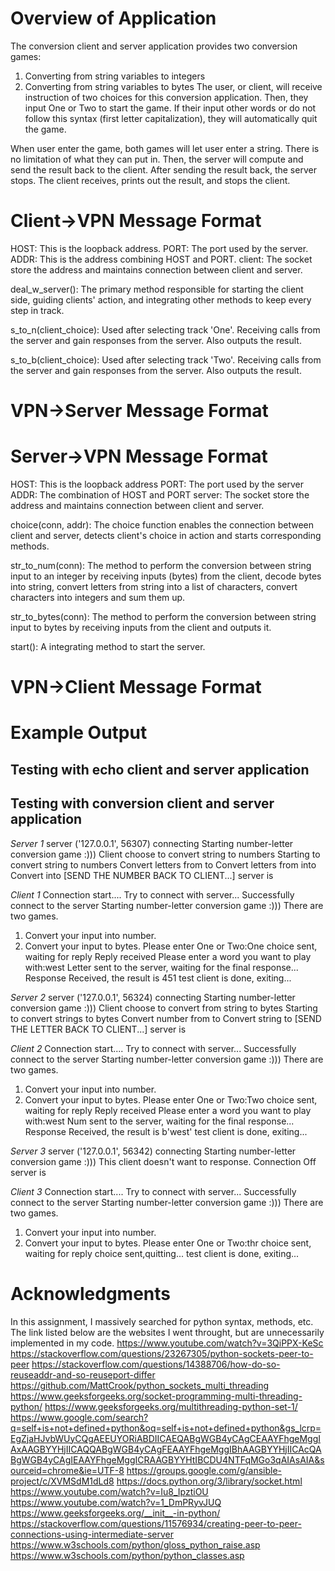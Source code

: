 # Overview of Application
The conversion client and server application provides two conversion games:
1. Converting from string variables to integers
2. Converting from string variables to bytes
The user, or client, will receive instruction of two choices for this conversion application. Then, they input One or Two to start the game. If their input other words or do not follow this syntax (first letter capitalization), they will automatically quit the game.

When user enter the game, both games will let user enter a string. There is no limitation of what they can put in. Then, the server will compute and send the result back to the client. After sending the result back, the server stops. The client receives, prints out the result, and stops the client.

# Client->VPN Message Format
HOST: This is the loopback address.
PORT: The port used by the server.
ADDR: This is the address combining HOST and PORT.
client: The socket store the address and maintains connection between client and server.

deal_w_server(): The primary method responsible for starting the client side, guiding clients' action, and integrating other methods to keep every step in track.

s_to_n(client_choice): Used after selecting track 'One'. Receiving calls from the server and gain responses from the server. Also outputs the result.

s_to_b(client_choice): Used after selecting track 'Two'. Receiving calls from the server and gain responses from the server. Also outputs the result.

# VPN->Server Message Format

# Server->VPN Message Format
HOST: This is the loopback address
PORT: The port used by the server
ADDR: The combination of HOST and PORT
server: The socket store the address and maintains connection between client and server.

choice(conn, addr): The choice function enables the connection between client and server, detects client's choice in action and starts corresponding methods.

str_to_num(conn): The method to perform the conversion between string input to an integer by receiving inputs (bytes) from the client, decode bytes into string, convert letters from string into a list of characters, convert characters into integers and sum them up.

str_to_bytes(conn): The method to perform the conversion between string input to bytes by receiving inputs from the client and outputs it.

start(): A integrating method to start the server.

# VPN->Client Message Format

# Example Output
## Testing with echo client and server application


## Testing with conversion client and server application
*Server 1*
server <starting>
<New Connection> ('127.0.0.1', 56307) connecting
Starting number-letter conversion game :)))
Client choose to convert string to numbers
Starting to convert string to numbers
Convert letters from <byte> to <string>
Convert letters from <string> into <a list of characters>
Convert <a list of characters> into <number>
[SEND THE NUMBER BACK TO CLIENT...]
server is <done>

*Client 1*
Connection start.... Try to connect with server...
Successfully connect to the server
Starting number-letter conversion game :)))
There are two games.
1. Convert your input into number.
2. Convert your input to bytes.
Please enter One or Two:One
choice sent, waiting for reply
Reply received
Please enter a word you want to play with:west
Letter sent to the server, waiting for the final response...
Response Received, the result is 451
test client is done, exiting...

*Server 2*
server <starting>
<New Connection> ('127.0.0.1', 56324) connecting
Starting number-letter conversion game :)))
Client choose to convert from string to bytes
Starting to convert strings to bytes
Convert number from <byte> to <string>
Convert string to <byte>
[SEND THE LETTER BACK TO CLIENT...]
server is <done>

*Client 2*
Connection start.... Try to connect with server...
Successfully connect to the server
Starting number-letter conversion game :)))
There are two games.
1. Convert your input into number.
2. Convert your input to bytes.
Please enter One or Two:Two
choice sent, waiting for reply
Reply received
Please enter a word you want to play with:west
Num sent to the server, waiting for the final response...
Response Received, the result is b'west'
test client is done, exiting...

*Server 3*
server <starting>
<New Connection> ('127.0.0.1', 56342) connecting
Starting number-letter conversion game :)))
This client doesn't want to response.
Connection Off
server is <done>

*Client 3*
Connection start.... Try to connect with server...
Successfully connect to the server
Starting number-letter conversion game :)))
There are two games.
1. Convert your input into number.
2. Convert your input to bytes.
Please enter One or Two:thr
choice sent, waiting for reply
choice sent,quitting...
test client is done, exiting...

# Acknowledgments
In this assignment, I massively searched for python syntax, methods, etc. The link listed below are the websites I went throught, but are unnecessarily implemented in my code.
https://www.youtube.com/watch?v=3QiPPX-KeSc
https://stackoverflow.com/questions/23267305/python-sockets-peer-to-peer
https://stackoverflow.com/questions/14388706/how-do-so-reuseaddr-and-so-reuseport-differ
https://github.com/MattCrook/python_sockets_multi_threading
https://www.geeksforgeeks.org/socket-programming-multi-threading-python/
https://www.geeksforgeeks.org/multithreading-python-set-1/
https://www.google.com/search?q=self+is+not+defined+python&oq=self+is+not+defined+python&gs_lcrp=EgZjaHJvbWUyCQgAEEUYORiABDIICAEQABgWGB4yCAgCEAAYFhgeMggIAxAAGBYYHjIICAQQABgWGB4yCAgFEAAYFhgeMggIBhAAGBYYHjIICAcQABgWGB4yCAgIEAAYFhgeMggICRAAGBYYHtIBCDU4NTFqMGo3qAIAsAIA&sourceid=chrome&ie=UTF-8
https://groups.google.com/g/ansible-project/c/XVMSdM1dLd8
https://docs.python.org/3/library/socket.html
https://www.youtube.com/watch?v=Iu8_IpztiOU
https://www.youtube.com/watch?v=1_DmPRyvJUQ
https://www.geeksforgeeks.org/__init__-in-python/
https://stackoverflow.com/questions/11576934/creating-peer-to-peer-connections-using-intermediate-server
https://www.w3schools.com/python/gloss_python_raise.asp
https://www.w3schools.com/python/python_classes.asp

